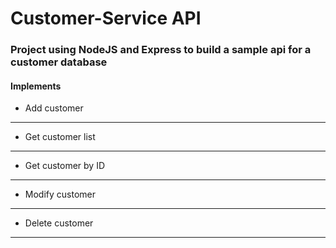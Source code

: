 # Customer-Service API 


### Project using NodeJS and Express to build a sample api for a customer database  



#### Implements
* Add customer
---
* Get customer list
---
* Get customer by ID
---
* Modify customer
---
* Delete customer
---
